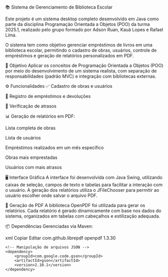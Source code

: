 📚 Sistema de Gerenciamento de Biblioteca Escolar

Este projeto é um sistema desktop completo desenvolvido em Java como parte da disciplina Programação Orientada a Objetos (POO) da turma 2025.1, realizado pelo grupo formado por Adson Ruan, Kauã Lopes e Rafael Lima.

O sistema tem como objetivo gerenciar empréstimos de livros em uma biblioteca escolar, permitindo o cadastro de obras, usuários, controle de empréstimos e geração de relatórios personalizados em PDF.

🎯 Objetivo
Aplicar os conceitos de Programação Orientada a Objetos (POO) por meio do desenvolvimento de um sistema realista, com separação de responsabilidades (padrão MVC) e integração com bibliotecas externas.

⚙️ Funcionalidades
✅ Cadastro de obras e usuários

📖 Registro de empréstimos e devoluções

📅 Verificação de atrasos

📊 Geração de relatórios em PDF:

Lista completa de obras

Lista de usuários

Empréstimos realizados em um mês específico

Obras mais emprestadas

Usuários com mais atrasos

🖥️ Interface Gráfica
A interface foi desenvolvida com Java Swing, utilizando caixas de seleção, campos de texto e tabelas para facilitar a interação com o usuário. A geração dos relatórios utiliza o JFileChooser para permitir ao usuário escolher onde salvar o arquivo PDF.

📄 Geração de PDF
A biblioteca OpenPDF foi utilizada para gerar os relatórios. Cada relatório é gerado dinamicamente com base nos dados do sistema, organizados em tabelas com cabeçalhos e estilização adequada.

📦 Dependências
Gerenciadas via Maven:

xml
Copiar
Editar
<dependencies>
    <!-- Geração de PDFs -->
    <dependency>
        <groupId>com.github.librepdf</groupId>
        <artifactId>openpdf</artifactId>
        <version>1.3.30</version>
    </dependency>

    <!-- Manipulação de arquivos JSON -->
    <dependency>
        <groupId>com.google.code.gson</groupId>
        <artifactId>gson</artifactId>
        <version>2.10.1</version>
    </dependency>
</dependencies>
